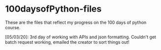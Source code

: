 # 100daysofPython-files
These are the files that reflect my progress on the 100 days of python course.

[05/03/20]: 3rd day of working with APIs and json formatting. Couldn't get batch request working, emailed the creator to sort things out!

